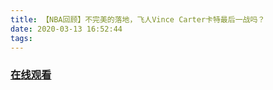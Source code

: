 ```yaml
---
title: 【NBA回顾】不完美的落地，飞人Vince Carter卡特最后一战吗？
date: 2020-03-13 16:52:44
tags:
---
```


### <a href="https://www.weibo.com/tv/v/IyqIRiBZw?fid=1034:4482056869052423" target="_blank">在线观看</a>